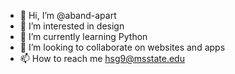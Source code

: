 - 👋 Hi, I’m @aband-apart
- 👀 I’m interested in design
- 🌱 I’m currently learning Python
- 💞️ I’m looking to collaborate on websites and apps
- 📫 How to reach me hsg9@msstate.edu

<!---
aband-apart/aband-apart is a ✨ special ✨ repository because its `README.md` (this file) appears on your GitHub profile.
You can click the Preview link to take a look at your changes.
--->
